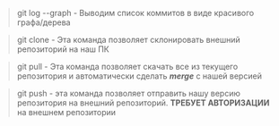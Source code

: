 >git log --graph - Выводим список коммитов в виде красивого графа/дерева

>git clone - Эта команда позволяет склонировать внешний репозиторий на наш ПК

>git pull - Эта команда позволяет скачать все из текущего репозитория и автоматически
сделать ***merge*** с нашей версией

>git push - эта команда позволяет отправить нашу версию репозитория на внешний
репозиторий. **ТРЕБУЕТ АВТОРИЗАЦИИ** на внешнем репозитории